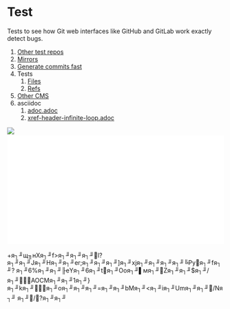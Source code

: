 # Test

Tests to see how Git web interfaces like GitHub and GitLab work exactly detect bugs.

1.  [Other test repos](other-test-repos/README.md)
1.  [Mirrors](mirrors.md)
1.  [Generate commits fast](generate-commits-fast.md)
1.  Tests
    1.  [Files](files.md)
    1.  [Refs](refs.md)
1.  [Other CMS](other-cms.md)
1.  asciidoc
    1.  [adoc.adoc](adoc.adoc)
    1.  [xref-header-infinite-loop.adoc](xref-header-infinite-loop.adoc)

<img src="svg.svg">
<img src="svg-foreignObject.svg">

+я┐╜щ╖нXя┐╜f>я┐╜я┐╜я┐╜l?я┐╜я┐╜Jя┐╜Hя┐╜я┐╜er;я┐╜я┐╜я┐╜]я┐╜xjя┐╜я┐╜я┐╜я┐╜╚Рyя┐╜fя┐╜? я┐╜6%я┐╜я┐╜╟еYя┐╜6я┐╜tя┐╜Ooя┐╜▌мя┐╜Zя┐╜я┐╜$я┐╜/я┐╜AOCMя┐╜я┐╜1я┐╜} я┐╜kя┐╜я┐╜oя┐╜я┐╜я┐╜=я┐╜я┐╜bMя┐╜<я┐╜iя┐╜Umя┐╜я┐╜/Nя┐╜	я┐╜/?я┐╜я┐╜
